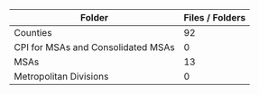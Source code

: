 | Folder                             |   Files / Folders |
|------------------------------------|-------------------|
| Counties                           |                92 |
| CPI for MSAs and Consolidated MSAs |                 0 |
| MSAs                               |                13 |
| Metropolitan Divisions             |                 0 |